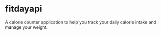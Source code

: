 # fitdayapi
A calorie counter application to help you track your daily calorie intake and manage your weight.
